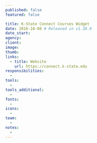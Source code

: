 ```yaml
---
published: false
featured: false

title: K-State Connect Courses Widget
date: 2016-10-08 # Released in v1.38.0
date_start:
agency:
client:
image:
thumb:
links:
  - title: Website
    url: https://connect.k-state.edu
responsibilities:
  -
tools:
  -
tools_additional:
  -
fonts:
  -
icons:
  -
team:
  -
notes:
  -
---
```

